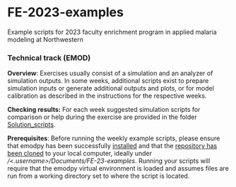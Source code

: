 # FE-2023-examples
Example scripts for 2023 faculty enrichment program in applied malaria modeling at Northwestern

### Technical track (EMOD)

**Overview**: 
Exercises usually consist of a simulation and an analyzer of simulation outputs. 
In some weeks, additional scripts exist to prepare simulation inputs or generate additional outputs and plots, or for model calibration as described in the instructions for the respective weeks.

**Checking results:**
For each week suggested simulation scripts for comparison or help during the exercise are provided in the folder [Solution_scripts](https://github.com/numalariamodeling/faculty-enrich-2022-examples/tree/main/Solution_scripts).

**Prerequisites**: 
Before running the weekly example scripts, please ensure that emodpy has been successfully [installed]((https://faculty-enrich-2022.netlify.app/modules/install-emod/))
and that the [repository has been cloned](https://docs.github.com/en/repositories/creating-and-managing-repositories/cloning-a-repository)
to your local computer, ideally under _/<.username>/Documents/FE-23-examples_.
Running your scripts will require that the emodpy virtual environment is loaded and assumes files are run from a working directory set to where the script is located.
